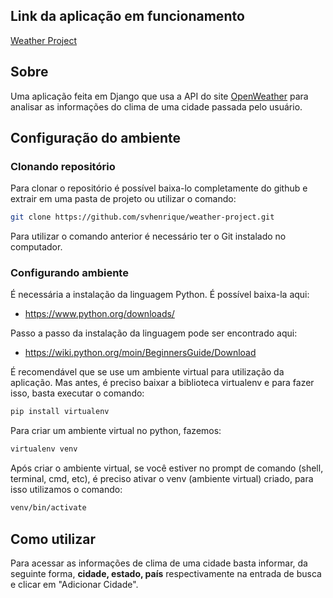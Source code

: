 ## Link da aplicação em funcionamento

[Weather Project](https://weather-sh.herokuapp.com/)

## Sobre

Uma aplicação feita em Django que usa a API do site  [OpenWeather](https://openweathermap.org/api) para analisar as informações do clima de uma cidade
passada pelo usuário.

## Configuração do ambiente 

### Clonando repositório

Para clonar o repositório é possível baixa-lo completamente do github e extrair em uma pasta de projeto ou utilizar o comando:

```bash
git clone https://github.com/svhenrique/weather-project.git
```

Para utilizar o comando anterior é necessário ter o Git instalado no computador.

### Configurando ambiente 

É necessária a instalação da linguagem Python. É possível baixa-la aqui:

- https://www.python.org/downloads/

Passo a passo da instalação da linguagem pode ser encontrado aqui:

- https://wiki.python.org/moin/BeginnersGuide/Download

É recomendável que se use um ambiente virtual para utilização da aplicação. Mas antes, é preciso baixar a biblioteca virtualenv e para fazer isso, basta executar o comando:


```bash
pip install virtualenv
```

Para criar um ambiente virtual no python, fazemos:

```bash
virtualenv venv
```

Após criar o ambiente virtual, se você estiver no prompt de comando (shell, terminal, cmd, etc), é preciso ativar o venv (ambiente virtual) criado, para isso utilizamos o comando:

```bash
venv/bin/activate
```
## Como utilizar

Para acessar as informações de clima de uma cidade basta informar, da seguinte forma, **cidade, estado, país** respectivamente na entrada de busca e clicar em "Adicionar Cidade".
